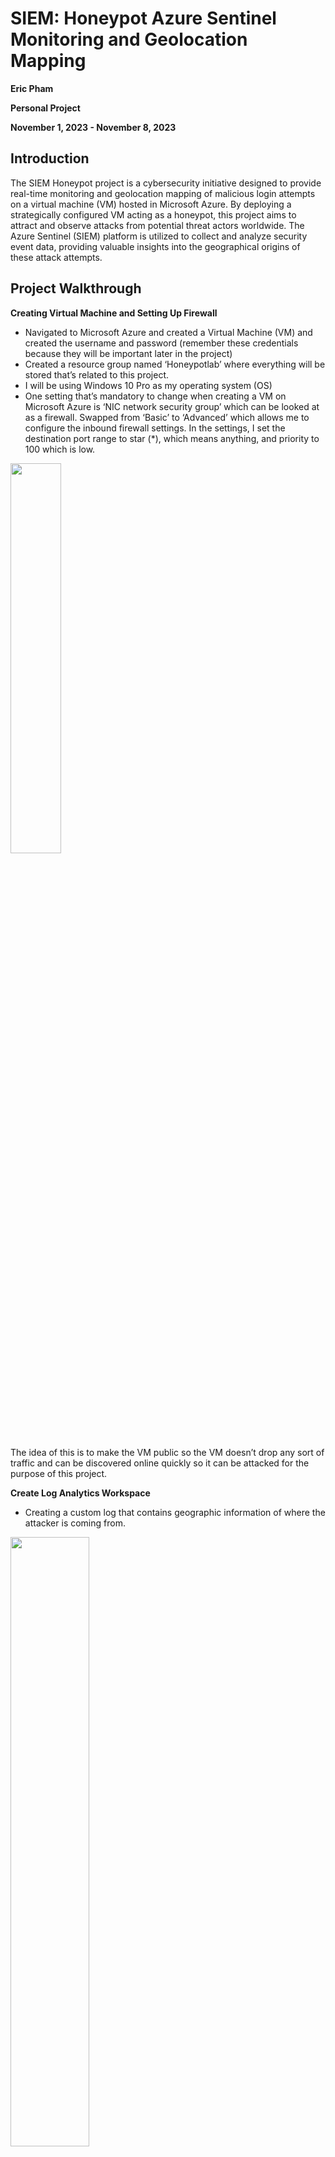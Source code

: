 # SIEM: Honeypot Azure Sentinel Monitoring and Geolocation Mapping
**Eric Pham**

**Personal Project**

**November 1, 2023 - November 8, 2023**

<h2>Introduction</h2>
The SIEM Honeypot project is a cybersecurity initiative designed to provide real-time monitoring and geolocation mapping of malicious login attempts on a virtual machine (VM) hosted in Microsoft Azure. By deploying a strategically configured VM acting as a honeypot, this project aims to attract and observe attacks from potential threat actors worldwide. The Azure Sentinel (SIEM) platform is utilized to collect and analyze security event data, providing valuable insights into the geographical origins of these attack attempts.
<h2>Project Walkthrough</h2>

**Creating Virtual Machine and Setting Up Firewall**
- Navigated to Microsoft Azure and created a Virtual Machine (VM) and created the username and password (remember these credentials because they will be important later in the project) 
- Created a resource group named ‘Honeypotlab’ where everything will be stored that’s related to this project.
- I will be using Windows 10 Pro as my operating system (OS)
- One setting that’s mandatory to change when creating a VM on Microsoft Azure is ‘NIC network security group’ which can be looked at as a firewall. Swapped from ‘Basic’ to ‘Advanced’ which allows me to configure the inbound firewall settings. In the settings, I set the destination port range to star (*), which means anything, and priority to 100 which is low. 
<img src="https://i.imgur.com/zsg0XXW.png" height="40%" width="40%"/>

The idea of this is to make the VM public so the VM doesn’t drop any sort of traffic and can be discovered online quickly so it can be attacked for the purpose of this project.

**Create Log Analytics Workspace**
- Creating a custom log that contains geographic information of where the attacker is coming from. 
<img src="https://i.imgur.com/swu2oLe.png" height="50%" width="50%"/>

- Searched and navigated to ‘Microsoft Defender for the Cloud’ > Environment Settings and enabled ‘Foundational CSPM’ and ‘Servers’
<img src="https://i.imgur.com/JskokD4.png" height="50%" width="50%"/>

- Navigated to ‘Data Collection’ and set ‘Store additional raw data - Windows security events’ from ‘None’ to ‘All Events’. Remember to save the changes. 
- This enables the ability to gather logs from the VM into the log analytics workspace. 
- Connected it to the VM by navigating to ‘Log Analytics workspace’ and then clicking on the workspace, in my case ‘law-honeypot’. On the left tabs, I navigated to ‘Virtual Machine’ and selected the VM I created and connected it. 
<img src="https://i.imgur.com/KbzvNC2.png" height="50%" width="50%"/>

- Searched and navigated to ‘Microsoft Sentinel’ and then clicked on the log analytics that was created, and pressed ‘Add’. 
- Connecting and Setting Up the VM
- Navigated back to the VM and found the public IP address. On the local computer, search for ‘Remote Desktop Connection’ and type the VM’s public IP address then click ‘Connect’.
<img src="https://i.imgur.com/9a7jxp1.png" height="50%" width="50%"/>

- Window Security popped up and clicked on ‘More choices’ and ‘Use a different account’. Typed the username and password of the VM.
- Accepted the certificate warning by pressing ‘Yes’ after clicking ‘Connect’. 
<img src="https://i.imgur.com/ZluVy8O.png" height="50%" width="50%"/>

- Set the privacy settings on the VM to no or off. 
<img src="https://i.imgur.com/k3EIANZ.png" height="50%" width="50%"/>

- Searched for ‘Event Viewer’ and navigated to Security, it will take a while to load for the first time. 
<img src="https://i.imgur.com/vXKcNe6.png" height="50%" width="50%"/>

**Fail Login Attempt to the VM & Observing Event Viewer Logs**
- Went back to my local device and navigated to ‘Remote Desktop Connection’ while leaving the VM on. Entered the VM public IP address, clicked ‘Connect’, ‘More choices’, and ‘Use a different account’ and entered the wrong username and password. A popup appeared saying ‘Your credentials did not work’.
<img src="https://i.imgur.com/MDr2tHy.png" height="50%" width="50%"/>

- Went back to the VM and refreshed ‘Event Viewer’. An ‘Audit Failure’ appeared in the list. Clicked on it and it displayed a lot of information, notably, the computer name and IP of the login attempt and the username entered. 
<img src="https://i.imgur.com/01pCBaw.png" height="50%" width="50%"/>

The project will mainly use the IP address to help locate where the attacker is from when they attempt to log in to the VM. I can’t show the IP but if you’re following along, it would be under ‘Network Information’. After obtaining the IP address, I will be using ipgeolocation.io which is an API to return the location of the attacker. I will take the information and put it onto my custom log and send it to ‘Log Analythics Workspace’ in Azure where I will then use Sentinel, the SIEM, to plot the attacker onto the map.

**Configuring the VM’s Firewall**
- Pinged the VM’s IP address on my main computer to see if I could get a response but it timed out.
<img src="https://i.imgur.com/ZEJ39Ni.png" height="50%" width="50%"/>

- Configured the Firewall so it can respond to ICMP echo requests so people can discover the VM on the internet. Set ‘Firewall state’ to off for ‘Domain Profile’, ‘Private Profile’, and ‘Public Profile’.
<img src="https://i.imgur.com/TupGNKP.png" height="50%" width="50%"/>

- Pinged the VM IP address again with the configured Firewall and was able to get a response.
<img src="https://i.imgur.com/8x1MHZ3.png" height="50%" width="50%"/>

**Implementing and Running PowerShell Script to Obtain Geographic Data**
- Opened ‘Windows PowerShell ISE’ on the VM. Clicked on ‘new’ and pasted a PowerShell Script that exports security logs. 
- Link to the script: https://github.com/joshmadakor1/Sentinel-Lab/blob/main/Custom_Security_Log_Exporter.ps1
<img src="https://i.imgur.com/s3YnrWb.png" height="50%" width="50%"/>

Note: Make sure to change the API Key to yours. You can find your API by creating an account at ipgeolocation.io. It’s also important to note that the free subscription will only allow 1000 requests per day. I bought the subscription for the purpose of this project which allows 150,000 requests per month. This will give me more data to use for this project. 

- Ran the script and navigated to ProgramData by using the application ‘Run’ on the VM and entered ‘C:\ProgramData\’. A log file appeared with the name ‘failed_rdp’. 
<img src="https://i.imgur.com/MNQmSZr.png" height="50%" width="50%"/>

- On Powershell ISE, you can see attackers trying to infiltrate the VM in the purple text.
<img src="https://i.imgur.com/IrUzDPi.png" height="60%" width="60%"/>

**Creating Custom Log and Extracting Fields**
- Opened up the log document ‘failed_rdp’ and copied the whole content then pasted it onto a notepad on the local computer, naming it ‘failed_rpd.log’. Saved it to a place where I can navigate to it easily.
Navigated to ‘Log Analytics workspaces’ on Azure, then selected the project’s workspace, navigated to ‘Tables’ under settings, and then created a new custom log (MMA-based’), selected the ‘failed_rpd.log’ that was created. 
- Entered, the information for ‘Collection paths’, the path is ‘C:\programdata\failed_rdp.log’.
<img src="https://i.imgur.com/mcl25Tg.png" height="60%" width="60%"/>

- Entered ‘FAILED_RDP_WITH_GIO’ as the custom log name. 
Navigated to ‘Logs’ and typed a script and clicked ‘Run’. It takes a few minutes for the logs to appear. 
<img src="https://i.imgur.com/VgJNs16.png" height="60%" width="60%"/>

Note: You can find the script under 'Categorize Log Script' on Github.
**Setup Map in Sentinel**
- Navigated to ‘Microsoft Sentinel’ > ‘Workbooks’ > ‘Add Workbook’ > Edit.
- Removed the 2 basic analytics query that was there by default, clicked on ‘Add Query’, and pasted the same script that was used in ‘Logs’. Clicked ‘Run Query’ and made sure the script worked. 
- Once it worked, I changed and configured the settings so it could be displayed on a map. Selected ‘Map’ for Visualization, ‘Metric Label’ to ‘label’ and ‘Metric Value’ to ‘event_count’. Saved the workbook.
<img src="https://i.imgur.com/YrZxymh.png" height="60%" width="60%"/>

Note: For ‘Location Info using’ I’m using Latitude/Longitude to make the map’s visualization more detailed. You can switch it to ‘Country or region’ which can be beneficial because it will be easier to map out and be prone to fewer mistakes. 


<h2>Testing the SIEM Honeypot</h2>
This is what the map looks like on November 8, 2023 @ 8:01 P.M.
<img src="https://i.imgur.com/QmDrVUF.png" height="60%" width="60%"/>

This is what the map looks like on November 8, 2023 @ 8:31 P.M.
<img src="https://i.imgur.com/69qQvVK.png" height="60%" width="60%"/>

**Analysis**

In just a brief 30-minute testing period, a noticeable surge in attack attempts occurred, resulting in the addition of several previously unrepresented countries to the map. Notably, countries such as Brazil, Indonesia, Singapore, India, and the Netherlands were introduced to the threat landscape. This trend strongly suggests that prolonging the VM's operational duration will likely lead to the further inclusion of new countries on the geo-location map as a consequence of expanded attack activities.

<h2>Summary</h2>
In this project, we set up a virtual machine in Microsoft Azure, specifically configuring it as a honeypot to intentionally attract malicious traffic. This VM was made public to allow easy detection by potential attackers, and we initiated monitoring of security events.

To enhance the monitoring capabilities, we created a custom log that contains geographic information about where the attackers are coming from. This data is collected using Microsoft Defender for the Cloud and enhanced data collection settings. By connecting the VM to a Log Analytics workspace and Azure Sentinel, we can effectively log and analyze the incoming attack attempts.

The project also involved configuring the VM's firewall settings to enable it to respond to ICMP echo requests, allowing it to be discoverable on the internet. This step is crucial for attracting potential attackers to the honeypot.

To extract valuable information from the logs, we implemented a PowerShell script that exports security logs and identifies malicious login attempts. This script utilizes the ipgeolocation.io API to determine the geolocation of attackers. The obtained data is then integrated into a custom log in the Log Analytics workspace.

Subsequently, we created a custom log and extracted relevant fields, such as latitude, longitude, source host, and country, to facilitate analysis and visualization.

To visualize and analyze the geolocation data, we configured Microsoft Sentinel (SIEM) workbooks. These workbooks use the extracted data to create a map that visually represents the location of attack attempts on the VM. By identifying the source locations of these attacks, security professionals can gain a better understanding of potential threat actors' origins.

Throughout the project's testing phase, we observed a substantial increase in attack attempts within just 30 minutes, resulting in the mapping of new countries on the geolocation map. This observation underscores the importance of ongoing monitoring and the potential for discovering new threat sources.

In conclusion, the SIEM Honeypot project highlights the significance of proactive cybersecurity measures and the power of SIEM platforms like Azure Sentinel in analyzing and responding to potential threats. It demonstrates the value of geolocation data in understanding the global nature of cyberattacks and emphasizes the need for continuous monitoring to bolster security measures. The project provides a practical example of how organizations can use honeypots and SIEM solutions to enhance their cybersecurity posture and better protect their systems and data.

<h2> Alternative Project Link</h2>
If you find the pictures to be too blurry, I have linked a Google document that has better-quality pictures with the exact same project content.

https://docs.google.com/document/d/1QjU2JFniYg2MMAA_PY3043z-RHvJdlAyOjkohCV2wKQ/edit?usp=sharing
<h2>Sources</h2>

https://ipgeolocation.io/

https://azure.microsoft.com/

https://github.com/joshmadakor1/Sentinel-Lab/blob/main/Custom_Security_Log_Exporter.ps1
